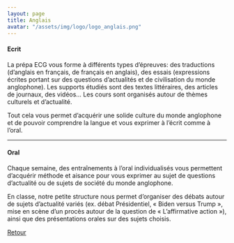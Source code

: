 ```yaml
---
layout: page
title: Anglais
avatar: "/assets/img/logo/logo_anglais.png"
---
```


#### Ecrit ####
La prépa ECG vous forme à différents types d’épreuves: des traductions (d’anglais en français, de français en anglais), des essais (expressions écrites portant sur des questions d’actualités et de civilisation du monde anglophone). Les supports étudiés sont des textes littéraires, des articles de journaux, des vidéos… Les cours sont organisés autour de thèmes culturels et d’actualité.

Tout cela vous permet d’acquérir une solide culture du monde anglophone et de pouvoir comprendre la langue et vous exprimer à l’écrit comme à l’oral.

---

#### Oral ####

Chaque semaine, des entraînements à l’oral individualisés vous permettent d’acquérir méthode et aisance pour vous exprimer au sujet de questions d’actualité ou de sujets de société du monde anglophone.

En classe, notre petite structure nous permet d’organiser des débats autour de sujets d’actualité variés (ex. débat Présidentiel, « Biden versus Trump », mise en scène d’un procès autour de la question de « L’affirmative action »), ainsi que des présentations orales sur des sujets choisis. 


[Retour](/matieres)
